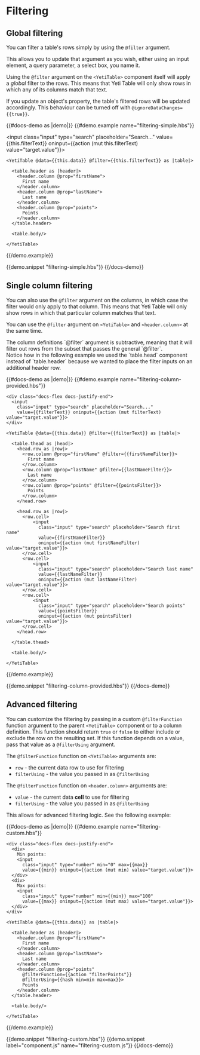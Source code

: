 # Filtering

## Global filtering

You can filter a table's rows simply by using the `@filter` argument.

This allows you to update that argument as you wish, either using an input element, a query parameter, a select box, you name it.

Using the `@filter` argument on the `<YetiTable>` component itself will apply a *global* filter to the rows.
This means that Yeti Table will only show rows in which any of its columns match that text. 

If you update an object's property, the table's filtered rows will be updated accordingly. This behaviour can be turned off with `@ignoreDataChanges={{true}}`.

{{#docs-demo as |demo|}}
  {{#demo.example name="filtering-simple.hbs"}}
    <div class="docs-flex docs-justify-end">
      <input
        class="input" type="search" placeholder="Search..."
        value={{this.filterText}} oninput={{action (mut this.filterText) value="target.value"}}>
    </div>

    <YetiTable @data={{this.data}} @filter={{this.filterText}} as |table|>

      <table.header as |header|>
        <header.column @prop="firstName">
          First name
        </header.column>
        <header.column @prop="lastName">
          Last name
        </header.column>
        <header.column @prop="points">
          Points
        </header.column>
      </table.header>

      <table.body/>

    </YetiTable>
  {{/demo.example}}

  {{demo.snippet "filtering-simple.hbs"}}
{{/docs-demo}}

## Single column filtering

You can also use the `@filter` argument on the columns, in which case the filter would only apply to that column.
This means that Yeti Table will only show rows in which that particular column matches that text. 

You can use the `@filter` argument on `<YetiTable>` and `<header.column>` at the same time.

<aside>
  The column definitions `@filter` argument is subtractive, meaning that it will filter out rows
  from the subset that passes the general `@filter`.
</aside>

<aside>
  Notice how in the following example we used the `table.head` component instead of `table.header`
  because we wanted to place the filter inputs on an additional header row.
</aside>

{{#docs-demo as |demo|}}
  {{#demo.example name="filtering-column-provided.hbs"}}

    <div class="docs-flex docs-justify-end">
      <input
        class="input" type="search" placeholder="Search..."
        value={{filterText}} oninput={{action (mut filterText) value="target.value"}}>
    </div>

    <YetiTable @data={{this.data}} @filter={{filterText}} as |table|>

      <table.thead as |head|>
        <head.row as |row|>
          <row.column @prop="firstName" @filter={{firstNameFilter}}>
            First name
          </row.column>
          <row.column @prop="lastName" @filter={{lastNameFilter}}>
            Last name
          </row.column>
          <row.column @prop="points" @filter={{pointsFilter}}>
            Points
          </row.column>
        </head.row>
        
        <head.row as |row|>
          <row.cell>
              <input
                class="input" type="search" placeholder="Search first name"
                value={{firstNameFilter}}
                oninput={{action (mut firstNameFilter) value="target.value"}}>
          </row.cell>
          <row.cell>
              <input
                class="input" type="search" placeholder="Search last name"
                value={{lastNameFilter}}
                oninput={{action (mut lastNameFilter) value="target.value"}}>
          </row.cell>
          <row.cell>
              <input
                class="input" type="search" placeholder="Search points"
                value={{pointsFilter}}
                oninput={{action (mut pointsFilter) value="target.value"}}>
          </row.cell>
        </head.row>
        
      </table.thead>

      <table.body/>

    </YetiTable>
  {{/demo.example}}

  {{demo.snippet "filtering-column-provided.hbs"}}
{{/docs-demo}}

## Advanced filtering

You can customize the filtering by passing in a custom `@filterFunction` function argument to the
parent `<YetiTable>` component or to a column definition.
This function should return `true` or `false` to either include or exclude the row on the resulting set.
If this function depends on a value, pass that value as a `@filterUsing` argument.

The `@filterFunction` function on `<YetiTable>` arguments are:
- `row` - the current data row to use for filtering
- `filterUsing` - the value you passed in as `@filterUsing`

The `@filterFunction` function on `<header.column>` arguments are:
- `value` - the current data **cell** to use for filtering
- `filterUsing` - the value you passed in as `@filterUsing`

This allows for advanced filtering logic. See the following example:

{{#docs-demo as |demo|}}
  {{#demo.example name="filtering-custom.hbs"}}

    <div class="docs-flex docs-justify-end">
      <div>
        Min points:
        <input
          class="input" type="number" min="0" max={{max}}
          value={{min}} oninput={{action (mut min) value="target.value"}}>
      </div>
      <div>
        Max points:
        <input
          class="input" type="number" min={{min}} max="100"
          value={{max}} oninput={{action (mut max) value="target.value"}}>
      </div>
    </div>

    <YetiTable @data={{this.data}} as |table|>

      <table.header as |header|>
        <header.column @prop="firstName">
          First name
        </header.column>
        <header.column @prop="lastName">
          Last name
        </header.column>
        <header.column @prop="points"
          @filterFunction={{action "filterPoints"}}
          @filterUsing={{hash min=min max=max}}>
          Points
        </header.column>
      </table.header>

      <table.body/>

    </YetiTable>

  {{/demo.example}}

  {{demo.snippet "filtering-custom.hbs"}}
  {{demo.snippet label="component.js" name="filtering-custom.js"}}
{{/docs-demo}}
